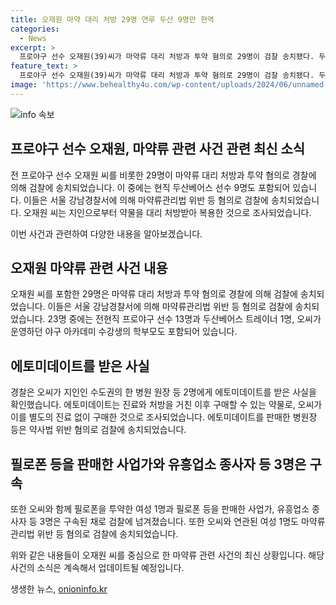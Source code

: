```yaml
---
title: 오재원 마약 대리 처방 29명 연루 두산 9명만 현역
categories:
  - News
excerpt: >
  프로야구 선수 오재원(39)씨가 마약류 대리 처방과 투약 혐의로 29명이 검찰 송치됐다. 두산베어스 소속 9명의 현직 야구선수와 수강생의 학부모가 포함된 이들은 수면제와 항불안제 등을 대신 처방 받아 사용했으며, 에토미데이트 등을 구매한 병원장과 사업가도 검찰에 송치됐다. 오씨는 2020년부터 마약류를 지인들에게 대리 처방받아 복용한 것으로 조사됐으며, 경찰은 수사를 계속 중이다.
feature_text: >
  프로야구 선수 오재원(39)씨가 마약류 대리 처방과 투약 혐의로 29명이 검찰 송치됐다. 두산베어스 소속 9명의 현직 야구선수와 수강생의 학부모가 포함된 이들은 수면제와 항불안제 등을 대신 처방 받아 사용했으며, 에토미데이트 등을 구매한 병원장과 사업가도 검찰에 송치됐다. 오씨는 2020년부터 마약류를 지인들에게 대리 처방받아 복용한 것으로 조사됐으며, 경찰은 수사를 계속 중이다.
image: 'https://www.behealthy4u.com/wp-content/uploads/2024/06/unnamed-file.png'
---
```


<p><img src="https://www.behealthy4u.com/wp-content/uploads/2024/06/unnamed-file.png" alt="info 속보" /></p>

<h2>프로야구 선수 오재원, 마약류 관련 사건 관련 최신 소식</h2>

<p>전 프로야구 선수 오재원 씨를 비롯한 29명이 마약류 대리 처방과 투약 혐의로 경찰에 의해 검찰에 송치되었습니다. 이 중에는 현직 두산베어스 선수 9명도 포함되어 있습니다. 이들은 서울 강남경찰서에 의해 마약류관리법 위반 등 혐의로 검찰에 송치되었습니다. 오재원 씨는 지인으로부터 약물을 대리 처방받아 복용한 것으로 조사되었습니다.</p>

<p>이번 사건과 관련하여 다양한 내용을 알아보겠습니다.</p>

<h2 data-ke-size="size26">오재원 마약류 관련 사건 내용</h2>

<p data-ke-size="size16">오재원 씨를 포함한 29명은 마약류 대리 처방과 투약 혐의로 경찰에 의해 검찰에 송치되었습니다. 이들은 서울 강남경찰서에 의해 마약류관리법 위반 등 혐의로 검찰에 송치되었습니다. 23명 중에는 전현직 프로야구 선수 13명과 두산베어스 트레이너 1명, 오씨가 운영하던 야구 아카데미 수강생의 학부모도 포함되어 있습니다.</p>

<h2 data-ke-size="size26">에토미데이트를 받은 사실</h2>

<p data-ke-size="size16">경찰은 오씨가 지인인 수도권의 한 병원 원장 등 2명에게 에토미데이트를 받은 사실을 확인했습니다. 에토미데이트는 진료와 처방을 거친 이후 구매할 수 있는 약물로, 오씨가 이를 별도의 진료 없이 구매한 것으로 조사되었습니다. 에토미데이트를 판매한 병원장 등은 약사법 위반 혐의로 검찰에 송치되었습니다.</p>

<h2 data-ke-size="size26">필로폰 등을 판매한 사업가와 유흥업소 종사자 등 3명은 구속</h2>

<p data-ke-size="size16">또한 오씨와 함께 필로폰을 투약한 여성 1명과 필로폰 등을 판매한 사업가, 유흥업소 종사자 등 3명은 구속된 채로 검찰에 넘겨졌습니다. 또한 오씨와 연관된 여성 1명도 마약류관리법 위반 등 혐의로 검찰에 송치되었습니다.</p>

<p>위와 같은 내용들이 오재원 씨를 중심으로 한 마약류 관련 사건의 최신 상황입니다. 해당 사건의 소식은 계속해서 업데이트될 예정입니다.</p>
생생한 뉴스, <a href="https://onioninfo.kr" rel="dofollow">onioninfo.kr</a>


